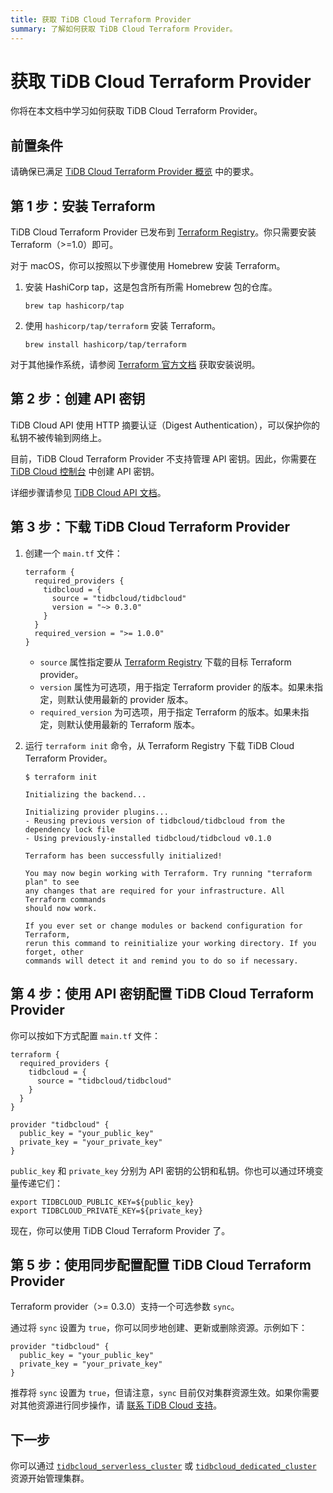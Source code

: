 ```yaml
---
title: 获取 TiDB Cloud Terraform Provider
summary: 了解如何获取 TiDB Cloud Terraform Provider。
---
```


# 获取 TiDB Cloud Terraform Provider

你将在本文档中学习如何获取 TiDB Cloud Terraform Provider。

## 前置条件

请确保已满足 [TiDB Cloud Terraform Provider 概览](/tidb-cloud/terraform-tidbcloud-provider-overview.md#requirements) 中的要求。

## 第 1 步：安装 Terraform

TiDB Cloud Terraform Provider 已发布到 [Terraform Registry](https://registry.terraform.io/)。你只需要安装 Terraform（>=1.0）即可。

对于 macOS，你可以按照以下步骤使用 Homebrew 安装 Terraform。

1. 安装 HashiCorp tap，这是包含所有所需 Homebrew 包的仓库。

    ```shell
    brew tap hashicorp/tap
    ```

2. 使用 `hashicorp/tap/terraform` 安装 Terraform。

    ```shell
    brew install hashicorp/tap/terraform
    ```

对于其他操作系统，请参阅 [Terraform 官方文档](https://learn.hashicorp.com/tutorials/terraform/install-cli) 获取安装说明。

## 第 2 步：创建 API 密钥

TiDB Cloud API 使用 HTTP 摘要认证（Digest Authentication），可以保护你的私钥不被传输到网络上。

目前，TiDB Cloud Terraform Provider 不支持管理 API 密钥。因此，你需要在 [TiDB Cloud 控制台](https://tidbcloud.com/project/clusters) 中创建 API 密钥。

详细步骤请参见 [TiDB Cloud API 文档](https://docs.pingcap.com/tidbcloud/api/v1beta#section/Authentication/API-Key-Management)。

## 第 3 步：下载 TiDB Cloud Terraform Provider

1. 创建一个 `main.tf` 文件：

   ```
   terraform {
     required_providers {
       tidbcloud = {
         source = "tidbcloud/tidbcloud"
         version = "~> 0.3.0"
       }
     }
     required_version = ">= 1.0.0"
   }
   ```

   - `source` 属性指定要从 [Terraform Registry](https://registry.terraform.io/) 下载的目标 Terraform provider。
   - `version` 属性为可选项，用于指定 Terraform provider 的版本。如果未指定，则默认使用最新的 provider 版本。
   - `required_version` 为可选项，用于指定 Terraform 的版本。如果未指定，则默认使用最新的 Terraform 版本。

2. 运行 `terraform init` 命令，从 Terraform Registry 下载 TiDB Cloud Terraform Provider。

   ```
   $ terraform init

   Initializing the backend...

   Initializing provider plugins...
   - Reusing previous version of tidbcloud/tidbcloud from the dependency lock file
   - Using previously-installed tidbcloud/tidbcloud v0.1.0

   Terraform has been successfully initialized!

   You may now begin working with Terraform. Try running "terraform plan" to see
   any changes that are required for your infrastructure. All Terraform commands
   should now work.

   If you ever set or change modules or backend configuration for Terraform,
   rerun this command to reinitialize your working directory. If you forget, other
   commands will detect it and remind you to do so if necessary.
   ```

## 第 4 步：使用 API 密钥配置 TiDB Cloud Terraform Provider

你可以按如下方式配置 `main.tf` 文件：

```
terraform {
  required_providers {
    tidbcloud = {
      source = "tidbcloud/tidbcloud"
    }
  }
}

provider "tidbcloud" {
  public_key = "your_public_key"
  private_key = "your_private_key"
}
```

`public_key` 和 `private_key` 分别为 API 密钥的公钥和私钥。你也可以通过环境变量传递它们：

```
export TIDBCLOUD_PUBLIC_KEY=${public_key}
export TIDBCLOUD_PRIVATE_KEY=${private_key}
```

现在，你可以使用 TiDB Cloud Terraform Provider 了。

## 第 5 步：使用同步配置配置 TiDB Cloud Terraform Provider

Terraform provider（>= 0.3.0）支持一个可选参数 `sync`。

通过将 `sync` 设置为 `true`，你可以同步地创建、更新或删除资源。示例如下：

```
provider "tidbcloud" {
  public_key = "your_public_key"
  private_key = "your_private_key"
}
```

推荐将 `sync` 设置为 `true`，但请注意，`sync` 目前仅对集群资源生效。如果你需要对其他资源进行同步操作，请 [联系 TiDB Cloud 支持](/tidb-cloud/tidb-cloud-support.md)。

## 下一步

你可以通过 [`tidbcloud_serverless_cluster`](/tidb-cloud/terraform-use-serverless-cluster-resource.md) 或 [`tidbcloud_dedicated_cluster`](/tidb-cloud/terraform-use-dedicated-cluster-resource.md) 资源开始管理集群。